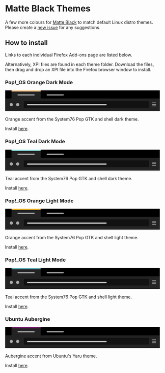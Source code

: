 # Matte Black Themes

A few more colours for [Matte Black](https://github.com/elibroftw/matte-black-theme) to match default Linux distro themes. Please create a [new issue](https://github.com/Electw/distro-matte-black-themes/issues) for any suggestions.

## How to install

Links to each individual Firefox Add-ons page are listed below.

Alternatively, XPI files are found in each theme folder. Download the files, then drag and drop an XPI file into the Firefox browser window to install.

### Pop!_OS Orange Dark Mode

![](matte-black-pop-orange-dark/pop-orange-dark.png)

Orange accent from the System76 Pop GTK and shell dark theme.

Install [here](https://addons.mozilla.org/firefox/addon/matte-black-pop-os-orange-dark/).

### Pop!_OS Teal Dark Mode

![](matte-black-pop-teal-dark/pop-teal-dark.png)

Teal accent from the System76 Pop GTK and shell dark theme.

Install [here](https://addons.mozilla.org/firefox/addon/matte-black-pop-os-teal-dark/).

### Pop!_OS Orange Light Mode

![](matte-black-pop-orange-light/pop-orange-light.png)

Orange accent from the System76 Pop GTK and shell light theme.

Install [here](https://addons.mozilla.org/firefox/addon/matte-black-pop-os-orange-ligh/).

### Pop!_OS Teal Light Mode

![](matte-black-pop-teal-light/pop-teal-light.png)

Teal accent from the System76 Pop GTK and shell light theme.

Install [here](https://addons.mozilla.org/firefox/addon/matte-black-pop-os-teal-light/).

### Ubuntu Aubergine

![](matte-black-ubuntu-aubergine/ubuntu-aubergine.png)

Aubergine accent from Ubuntu's Yaru theme.

Install [here](https://addons.mozilla.org/firefox/addon/matte-black-ubuntu-aubergine/).
